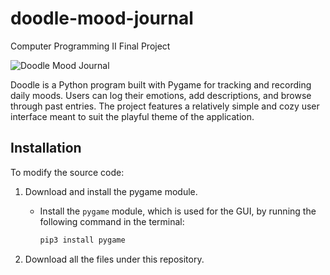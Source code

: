 # doodle-mood-journal
Computer Programming II Final Project

![Doodle Mood Journal](doodle-mood-journal/doodle.png.png)

Doodle is a Python program built with Pygame for tracking and recording daily moods. Users can log their emotions, add descriptions, and browse through past entries. The project features a relatively simple and cozy user interface meant to suit the playful theme of the application.

## Installation

To modify the source code:

1. Download and install the pygame module.

   - Install the `pygame` module, which is used for the GUI, by running the following command in the terminal:

     ```bash
     pip3 install pygame
     ```

2. Download all the files under this repository.
